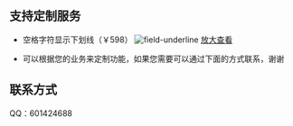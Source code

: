 ## 支持定制服务

  - 空格字符显示下划线（￥598）
  ![field-underline](/underline.gif)
  <a href="../underline.gif" target="_blank">放大查看</a>

  - 可以根据您的业务来定制功能，如果您需要可以通过下面的方式联系，谢谢

## 联系方式

QQ：601424688

<!-- 微信号：KnoxZhang0 -->

<script setup>
import Footer from '../components/Footer.vue'
</script>

<Footer/>
